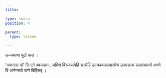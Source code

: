 ```yaml
---
title: 

type: sutra
position: 4

parent:
  type: lesson

---
```


लज्जमाणा पुढो पास । 

'अणगारा मो' त्ति एगे पवयमाणा, जमिणं विरूवरूवेहिं सत्थेहिं उदयकम्मसमारंभेणं उदयसत्थं समारंभमाणे अण्णे वि अणेगरूवे पाणे विहिंसइ । 